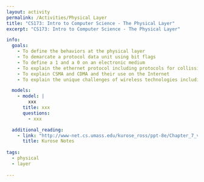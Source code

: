 ```yaml
---
layout: activity
permalink: /Activities/Physical Layer
title: "CS173: Intro to Computer Science - The Physical Layer"
excerpt: "CS173: Intro to Computer Science - The Physical Layer"

info:
  goals: 
    - To define the behaviors at the physical layer
    - To demarcate a protocol data unit using bit flags
    - To define a 1 and a 0 on an electronic medium
    - To explain the ethernet protocol including protocols for collission avoidance
    - To explain CSMA and CDMA and their use on the Internet
    - To explain the unique challenges of wireless technologies including 802.11 as a physical layer with respect to collisions and hidden peers

  models:
    - model: |
        xxx
      title: xxx
      questions:
        - xxx

  additional_reading:
    - link: "http://www-net.cs.umass.edu/kurose_ross/ppt-8e/Chapter_7_v8.0.pptx"
      title: Kurose Notes
          
tags:
  - physical
  - layer
 
---
```


